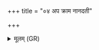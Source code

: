 +++
title = "०४ अप क्राम नानदती"

+++
<details><summary>मूलम् (GR)</summary>

अप क्राम नानदती  
विनद्धा गर्दभीव ।  
कर्तॄन् नक्षस्वेतो नुत्ता +++(Bhatt. ṛcchasveto)+++  
ब्रह्मणा वीर्यावता ॥
</details>